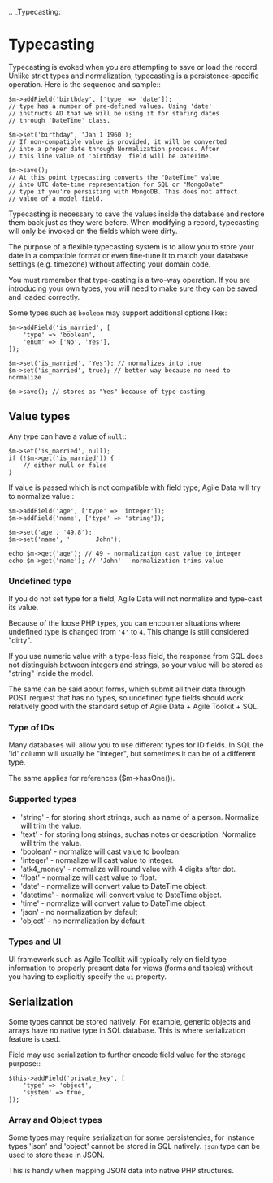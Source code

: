 .. _Typecasting:

# Typecasting

Typecasting is evoked when you are attempting to save or load the record.
Unlike strict types and normalization, typecasting is a persistence-specific
operation. Here is the sequence and sample::

    $m->addField('birthday', ['type' => 'date']);
    // type has a number of pre-defined values. Using 'date'
    // instructs AD that we will be using it for staring dates
    // through 'DateTime' class.

    $m->set('birthday', 'Jan 1 1960');
    // If non-compatible value is provided, it will be converted
    // into a proper date through Normalization process. After
    // this line value of 'birthday' field will be DateTime.

    $m->save();
    // At this point typecasting converts the "DateTime" value
    // into UTC date-time representation for SQL or "MongoDate"
    // type if you're persisting with MongoDB. This does not affect
    // value of a model field.

Typecasting is necessary to save the values inside the database and restore
them back just as they were before. When modifying a record, typecasting will
only be invoked on the fields which were dirty.

The purpose of a flexible typecasting system is to allow you to store your date
in a compatible format or even fine-tune it to match your database settings
(e.g. timezone) without affecting your domain code.

You must remember that type-casting is a two-way operation. If you are
introducing your own types, you will need to make sure they can be saved and
loaded correctly.

Some types such as `boolean` may support additional options like::

    $m->addField('is_married', [
        'type' => 'boolean',
        'enum' => ['No', 'Yes'],
    ]);

    $m->set('is_married', 'Yes'); // normalizes into true
    $m->set('is_married', true); // better way because no need to normalize

    $m->save(); // stores as "Yes" because of type-casting

## Value types

Any type can have a value of `null`::

    $m->set('is_married', null);
    if (!$m->get('is_married')) {
        // either null or false
    }

If value is passed which is not compatible with field type, Agile Data will try
to normalize value::

    $m->addField('age', ['type' => 'integer']);
    $m->addField('name', ['type' => 'string']);

    $m->set('age', '49.8');
    $m->set('name', '       John');

    echo $m->get('age'); // 49 - normalization cast value to integer
    echo $m->get('name'); // 'John' - normalization trims value

### Undefined type

If you do not set type for a field, Agile Data will not normalize and type-cast
its value.

Because of the loose PHP types, you can encounter situations where undefined
type is changed from `'4'` to `4`. This change is still considered "dirty".

If you use numeric value with a type-less field, the response from SQL does
not distinguish between integers and strings, so your value will be stored as
"string" inside the model.

The same can be said about forms, which submit all their data through POST
request that has no types, so undefined type fields should work relatively
good with the standard setup of Agile Data + Agile Toolkit + SQL.

### Type of IDs

Many databases will allow you to use different types for ID fields.
In SQL the 'id' column will usually be "integer", but sometimes it can be of
a different type.

The same applies for references ($m->hasOne()).

### Supported types

- 'string' - for storing short strings, such as name of a person. Normalize will trim the value.
- 'text' - for storing long strings, suchas notes or description. Normalize will trim the value.
- 'boolean' - normalize will cast value to boolean.
- 'integer' - normalize will cast value to integer.
- 'atk4_money' - normalize will round value with 4 digits after dot.
- 'float' - normalize will cast value to float.
- 'date' - normalize will convert value to DateTime object.
- 'datetime' - normalize will convert value to DateTime object.
- 'time' - normalize will convert value to DateTime object.
- 'json' - no normalization by default
- 'object' - no normalization by default

### Types and UI

UI framework such as Agile Toolkit will typically rely on field type information
to properly present data for views (forms and tables) without you having to
explicitly specify the `ui` property.

## Serialization

Some types cannot be stored natively. For example, generic objects and arrays
have no native type in SQL database. This is where serialization feature is used.

Field may use serialization to further encode field value for the storage purpose::

    $this->addField('private_key', [
        'type' => 'object',
        'system' => true,
    ]);

### Array and Object types

Some types may require serialization for some persistencies, for instance types
'json' and 'object' cannot be stored in SQL natively. `json` type can be used
to store these in JSON.

This is handy when mapping JSON data into native PHP structures.
